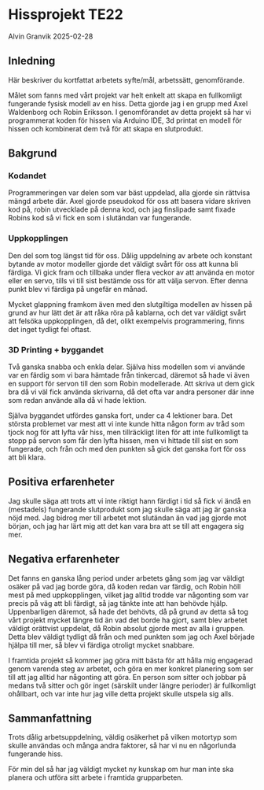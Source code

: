 # Hissprojekt TE22

Alvin Granvik 2025-02-28

## Inledning

Här beskriver du kortfattat arbetets syfte/mål, arbetssätt, genomförande.

Målet som fanns med vårt projekt var helt enkelt att skapa en fullkomligt fungerande fysisk modell av en hiss. Detta gjorde jag i en grupp med Axel Waldenborg och Robin Eriksson. I genomförandet av detta projekt så har vi programmerat koden för hissen via Arduino IDE, 3d printat en modell för hissen och kombinerat dem två för att skapa en slutprodukt.

## Bakgrund

### Kodandet
Programmeringen var delen som var bäst uppdelad, alla gjorde sin rättvisa mängd arbete där. Axel gjorde pseudokod för oss att basera vidare skriven kod på, robin utvecklade på denna kod, och jag finslipade samt fixade Robins kod så vi fick en som i slutändan var fungerande.

### Uppkopplingen
Den del som tog längst tid för oss. Dålig uppdelning av arbete och konstant bytande av motor modeller gjorde det väldigt svårt för oss att kunna bli färdiga. Vi gick fram och tillbaka under flera veckor av att använda en motor eller en servo, tills vi till sist bestämde oss för att välja servon. Efter denna punkt blev vi färdiga på ungefär en månad.

Mycket glappning framkom även med den slutgiltiga modellen av hissen på grund av hur lätt det är att råka röra på kablarna, och det var väldigt svårt att felsöka uppkopplingen, då det, olikt exempelvis programmering, finns det inget tydligt fel oftast.

### 3D Printing + byggandet
Två ganska snabba och enkla delar. Själva hiss modellen som vi använde var en färdig som vi bara hämtade från tinkercad, däremot så hade vi även en support för servon till den som Robin modellerade. Att skriva ut dem gick bra då vi väl fick använda skrivarna, då det ofta var andra personer där inne som redan använde alla då vi hade lektion.

Själva byggandet utfördes ganska fort, under ca 4 lektioner bara. Det största problemet var mest att vi inte kunde hitta någon form av tråd som tjock nog för att lyfta vår hiss, men tillräckligt liten för att inte fullkomligt ta stopp på servon som får den lyfta hissen, men vi hittade till sist en som fungerade, och från och med den punkten så gick det ganska fort för oss att bli klara.

## Positiva erfarenheter
Jag skulle säga att trots att vi inte riktigt hann färdigt i tid så fick vi ändå en (mestadels) fungerande slutprodukt som jag skulle säga att jag är ganska nöjd med. Jag bidrog mer till arbetet mot slutändan än vad jag gjorde mot början, och jag har lärt mig att det kan vara bra att se till att engagera sig mer.

## Negativa erfarenheter
Det fanns en ganska lång period under arbetets gång som jag var väldigt osäker på vad jag borde göra, då koden redan var färdig, och Robin höll mest på med uppkopplingen, vilket jag alltid trodde var någonting som var precis på väg att bli färdigt, så jag tänkte inte att han behövde hjälp. Uppenbarligen däremot, så hade det behövts, då på grund av detta så tog vårt projekt mycket längre tid än vad det borde ha gjort, samt blev arbetet väldigt orättvist uppdelat, då Robin absolut gjorde mest av alla i gruppen. Detta blev väldigt tydligt då från och med punkten som jag och Axel började hjälpa till mer, så blev vi färdiga otroligt mycket snabbare.

I framtida projekt så kommer jag göra mitt bästa för att hålla mig engagerad genom varenda steg av arbetet, och göra en mer konkret planering som ser till att jag alltid har någonting att göra. En person som sitter och jobbar på medans två sitter och gör inget (särskilt under längre perioder) är fullkomligt ohållbart, och var inte hur jag ville detta projekt skulle utspela sig alls.

## Sammanfattning
Trots dålig arbetsuppdelning, väldig osäkerhet på vilken motortyp som skulle användas och många andra faktorer, så har vi nu en någorlunda fungerande hiss.

För min del så har jag väldigt mycket ny kunskap om hur man inte ska planera och utföra sitt arbete i framtida grupparbeten.
